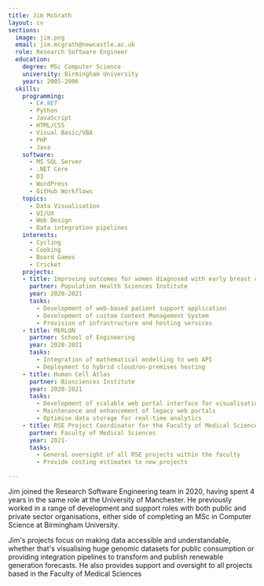 ```yaml
---
title: Jim McGrath
layout: cv
sections:
  image: jim.png
  email: jim.mcgrath@newcastle.ac.uk
  role: Research Software Engineer
  education:
    degree: MSc Computer Science
    university: Birmingham University
    years: 2005-2006
  skills:
    programming:
      - C#.NET
      - Python
      - JavaScript
      - HTML/CSS
      - Visual Basic/VBA
      - PHP
      - Java
    software:
      - MS SQL Server
      - .NET Core
      - D3
      - WordPress
      - GitHub Workflows
    topics:
      - Data Visualisation
      - UI/UX
      - Web Design
      - Data integration pipelines
    interests:
      - Cycling
      - Cooking
      - Board Games
      - Cricket
    projects:
    - title: Improving outcomes for women diagnosed with early breast cancer through adherence to adjuvant endocrine therapy (SWEET)
      partner: Population Health Sciences Institute
      year: 2020-2021
      tasks:
        - Development of web-based patient support application
        - Development of custom Content Management System
        - Provision of infrastructure and hosting services
    - title: MERLON
      partner: School of Engineering
      year: 2020-2021
      tasks:
        - Integration of mathematical modelling to web API
        - Deployment to hybrid cloud/on-premises hosting
    - title: Human Cell Atlas
      partner: Biosciences Institute
      year: 2020-2021
      tasks:
        - Development of scalable web portal interface for visualisation of large 'multi-omics' datasets
        - Maintenance and enhancement of legacy web portals
        - Optimise data storage for real-time analytics
    - title: RSE Project Coordinator for the Faculty of Medical Sciences
      partner: Faculty of Medical Sciences
      year: 2021-
      tasks:
        - General oversight of all RSE projects within the faculty
        - Provide costing estimates to new projects

---
```

Jim joined the Research Software Engineering team in 2020, having spent 4 years in the same role at the University of Manchester. He previously worked in a range of development and support roles with both public and private sector organisations, either side of completing an MSc in Computer Science at Birmingham University. 

Jim's projects focus on making data accessible and understandable, whether that's visualising huge genomic datasets for public consumption or providing integration pipelines to transform and publish renewable generation forecasts. He also provides support and oversight to all projects based in the Faculty of Medical Sciences